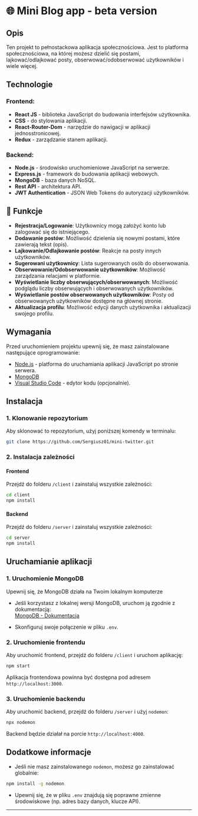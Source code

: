 
# 🌐 Mini Blog app - beta version

## Opis

Ten projekt to pełnostackowa aplikacja społecznościowa. Jest to platforma społecznościowa, na której możesz dzielić się postami, lajkować/odlajkować posty, obserwować/odobserwować użytkowników i wiele więcej.

## Technologie

### Frontend:

- **React JS** - biblioteka JavaScript do budowania interfejsów użytkownika.
- **CSS** - do stylowania aplikacji.
- **React-Router-Dom** - narzędzie do nawigacji w aplikacji jednosstronicowej.
- **Redux** - zarządzanie stanem aplikacji.

### Backend:

- **Node.js** - środowisko uruchomieniowe JavaScript na serwerze.
- **Express.js** - framework do budowania aplikacji webowych.
- **MongoDB** - baza danych NoSQL.
- **Rest API** - architektura API.
- **JWT Authentication** - JSON Web Tokens do autoryzacji użytkowników.

## 🚀 Funkcje

- **Rejestracja/Logowanie**: Użytkownicy mogą założyć konto lub zalogować się do istniejącego.
- **Dodawanie postów**: Możliwość dzielenia się nowymi postami, które zawierają tekst (opis).
- **Lajkowanie/Odlajkowanie postów**: Reakcje na posty innych użytkowników.
- **Sugerowani użytkownicy**: Lista sugerowanych osób do obserwowania.
- **Obserwowanie/Odobserwowanie użytkowników**: Możliwość zarządzania relacjami w platformie.
- **Wyświetlanie liczby obserwujących/obserwowanych**: Możliwość podglądu liczby obserwujących i obserwowanych użytkowników.
- **Wyświetlanie postów obserwowanych użytkowników**: Posty od obserwowanych użytkowników dostępne na głównej stronie.
- **Aktualizacja profilu**: Możliwość edycji danych użytkownika i aktualizacji swojego profilu.



## Wymagania

Przed uruchomieniem projektu upewnij się, że masz zainstalowane następujące oprogramowanie:

- [Node.js](https://nodejs.org/) - platforma do uruchamiania aplikacji JavaScript po stronie serwera.
- [MongoDB](https://www.mongodb.com/try/download/community) 
- [Visual Studio Code](https://code.visualstudio.com/) - edytor kodu (opcjonalnie).

## Instalacja

### 1. Klonowanie repozytorium

Aby sklonować to repozytorium, użyj poniższej komendy w terminalu:

```bash
git clone https://github.com/Sergiusz01/mini-twitter.git
```

### 2. Instalacja zależności

#### Frontend
Przejdź do folderu `/client` i zainstaluj wszystkie zależności:

```bash
cd client
npm install
```

#### Backend
Przejdź do folderu `/server` i zainstaluj wszystkie zależności:

```bash
cd server
npm install
```

## Uruchamianie aplikacji

### 1. Uruchomienie MongoDB

Upewnij się, że MongoDB działa na Twoim lokalnym komputerze 

- Jeśli korzystasz z lokalnej wersji MongoDB, uruchom ją zgodnie z dokumentacją:  
  [MongoDB - Dokumentacja](https://www.mongodb.com/docs/manual/installation/)
  
- Skonfiguruj swoje połączenie w pliku `.env`.

### 2. Uruchomienie frontendu

Aby uruchomić frontend, przejdź do folderu `/client` i uruchom aplikację:

```bash
npm start
```

Aplikacja frontendowa powinna być dostępna pod adresem `http://localhost:3000`.

### 3. Uruchomienie backendu

Aby uruchomić backend, przejdź do folderu `/server` i użyj `nodemon`:

```bash
npx nodemon
```

Backend będzie działał na porcie `http://localhost:4000`.

## Dodatkowe informacje

- Jeśli nie masz zainstalowanego `nodemon`, możesz go zainstalować globalnie:

```bash
npm install -g nodemon
```

- Upewnij się, że w pliku `.env` znajdują się poprawne zmienne środowiskowe (np. adres bazy danych, klucze API).

---



